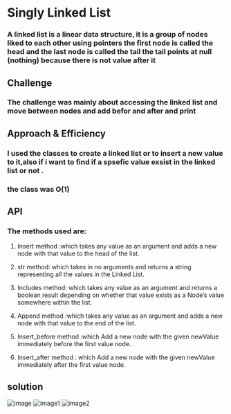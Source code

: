 # Singly Linked List
### A linked list is a linear data structure, it is a group of nodes liked to each other using pointers the first node is called the head and the last node is called the tail the tail points at null (nothing) because there is not value after it

## Challenge
### The challenge was mainly about accessing the linked list and move between nodes and add befor and after  and print

## Approach & Efficiency
### I used the classes to create a linked list or to insert a new value to it,also if i want  to find if a spsefic value exsist in the linked list or not .
### the class was O(1)
## API
### The methods used are:
1. Insert method :which takes any value as an argument and adds a new node with that value to the head of the list.

2. str method: which takes in no arguments and returns a string representing all the values in the Linked List.

3. Includes method: which takes any value as an argument and returns a boolean result depending on whether that value exists as a Node’s value somewhere within the list.
4. Append method :which takes any value as an argument and adds a new node with that value to the end of the list.

5. Insert_before method :which Add a new node with the given newValue immediately before the first value node.

6. Insert_after method :  which Add a new node with the given newValue immediately after the first value node.
## solution
![image](https://raw.githubusercontent.com/joudi12/data-structures-and-algorithms-python/main/assets/append.jpg)
![image1](https://raw.githubusercontent.com/joudi12/data-structures-and-algorithms-python/main/assets/insert-aftre-before.jpg)
![image2](https://raw.githubusercontent.com/joudi12/data-structures-and-algorithms-python/main/assets/insert-aftre-before.jpg)



